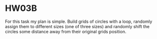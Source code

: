 # HW03B
For this task my plan is simple. Build grids of circles with a loop, randomly assign them to different sizes (one of three sizes) and randomly shift the circles some distance away from their original grids position.